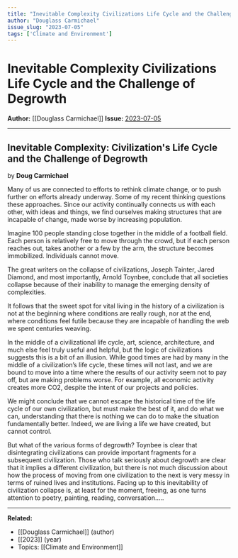 ```yaml
---
title: "Inevitable Complexity Civilizations Life Cycle and the Challenge of Degrowth"
author: "Douglass Carmichael"
issue_slug: "2023-07-05"
tags: ['Climate and Environment']
---
```


# Inevitable Complexity Civilizations Life Cycle and the Challenge of Degrowth

**Author:** [[Douglass Carmichael]]
**Issue:** [2023-07-05](https://plex.collectivesensecommons.org/2023-07-05/)

---

## Inevitable Complexity: Civilization's Life Cycle and the Challenge of Degrowth
by **Doug Carmichael**

Many of us are connected to efforts to rethink climate change, or to push further on efforts already underway. Some of my recent thinking questions these approaches. Since our activity continually connects us with each other, with ideas and things, we find ourselves making structures that are incapable of change, made worse by increasing population.

Imagine 100 people standing close together in the middle of a football field. Each person is relatively free to move through the crowd, but if each person reaches out, takes another or a few by the arm, the structure becomes immobilized. Individuals cannot move.

The great writers on the collapse of civilizations, Joseph Tainter, Jared Diamond, and most importantly, Arnold Toynbee, conclude that all societies collapse because of their inability to manage the emerging density of complexities.

It follows that the sweet spot for vital living in the history of a civilization is not at the beginning where conditions are really rough, nor at the end, where conditions feel futile because they are incapable of handling the web we spent centuries weaving.

In the middle of a civilizational life cycle, art, science, architecture, and much else feel truly useful and helpful, but the logic of civilizations suggests this is a bit of an illusion. While good times are had by many in the middle of a civilization’s life cycle, these times will not last, and we are bound to move into a time where the results of our activity seem not to pay off, but are making problems worse. For example, all economic activity creates more CO2, despite the intent of our projects and policies.

We might conclude that we cannot escape the historical time of the life cycle of our own civilization, but must make the best of it, and do what we can, understanding that there is nothing we can do to make the situation fundamentally better. Indeed, we are living a life we have created, but cannot control.

But what of the various forms of degrowth? Toynbee is clear that disintegrating civilizations can provide important fragments for a subsequent civilization. Those who talk seriously about degrowth are clear that it implies a different civilization, but there is not much discussion about how the process of moving from one civilization to the next is very messy in terms of ruined lives and institutions. Facing up to this inevitability of civilization collapse is, at least for the moment, freeing, as one turns attention to poetry, painting, reading, conversation…..

---

**Related:**
- [[Douglass Carmichael]] (author)
- [[2023]] (year)
- Topics: [[Climate and Environment]]


